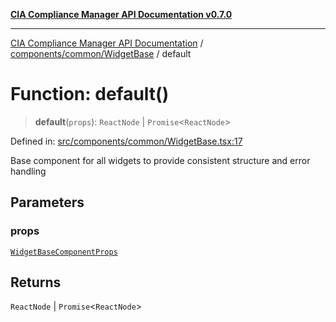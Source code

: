 [**CIA Compliance Manager API Documentation v0.7.0**](../../../../README.md)

***

[CIA Compliance Manager API Documentation](../../../../modules.md) / [components/common/WidgetBase](../README.md) / default

# Function: default()

> **default**(`props`): `ReactNode` \| `Promise`\<`ReactNode`\>

Defined in: [src/components/common/WidgetBase.tsx:17](https://github.com/Hack23/cia-compliance-manager/blob/a904e43458f81faf7066f9da9fc149cc9f6e236d/src/components/common/WidgetBase.tsx#L17)

Base component for all widgets to provide consistent structure and error handling

## Parameters

### props

[`WidgetBaseComponentProps`](../interfaces/WidgetBaseComponentProps.md)

## Returns

`ReactNode` \| `Promise`\<`ReactNode`\>
